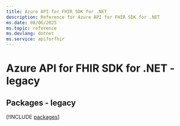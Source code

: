 ```yaml
---
title: Azure API for FHIR SDK for .NET
description: Reference for Azure API for FHIR SDK for .NET
ms.date: 08/06/2025
ms.topic: reference
ms.devlang: dotnet
ms.service: apiforfhir
---
```

# Azure API for FHIR SDK for .NET - legacy
## Packages - legacy
[!INCLUDE [packages](api-for-fhir-index.md)]